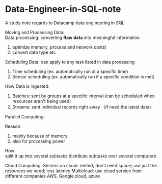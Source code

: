 # Data-Engineer-in-SQL-note
A study note regards to Datacamp data engineering in SQL

Moving and Processing Data: \
Data processing: 
converting $\textbf{Raw data}$ into meaningful information
1. optimize memory, process and network costs)
2. convert data type etc

Scheduling Data:
can apply to any task listed in data processing
1. Time scheduling (ex. automatically run at a specific time)
2. Sensor scheduling (ex. automatically run if a specific condition is met)

How Data is ingested:
1. Batches: sent by groups at a specific interval (can be scheduled when resources aren't being used)
2. Streams: sent individual records right away （if need the latest data)

Parallel Computing:

Reason:
1. mainly because of memory
2. also for processing power

How:\
split it up into several subtasks
distribute subtasks over several computers

Cloud Computing:
Servers on cloud: rented; don't need space; use just the resources we need; less latency
Multicloud:
use cloud service from different companies
AWS, Google cloud, azure
